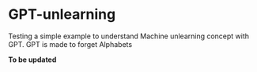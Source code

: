 # GPT-unlearning
Testing a simple example to understand Machine unlearning concept with GPT. GPT is made to forget Alphabets

**To be updated**
